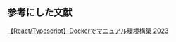 ## 参考にした文献
[【React/Typescript】Dockerでマニュアル環境構築 2023](https://zenn.dev/masterak/articles/react-typescript-2023)